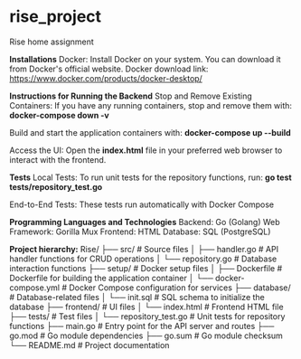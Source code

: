 # rise_project
Rise home assignment


**Installations**
Docker:
Install Docker on your system. You can download it from Docker's official website.
Docker download link: https://www.docker.com/products/docker-desktop/

**Instructions for Running the Backend**
Stop and Remove Existing Containers:
If you have any running containers, stop and remove them with:
**docker-compose down -v**

Build and start the application containers with:
**docker-compose up --build**

Access the UI:
Open the **index.html** file in your preferred web browser to interact with the frontend.

**Tests**
Local Tests:
To run unit tests for the repository functions, run:
**go test tests/repository_test.go**

End-to-End Tests:
These tests run automatically with Docker Compose

**Programming Languages and Technologies**
Backend: Go (Golang)
Web Framework: Gorilla Mux
Frontend: HTML
Database: SQL (PostgreSQL)

**Project hierarchy:**
Rise/ 
├── src/                   # Source files
│   ├── handler.go         # API handler functions for CRUD operations
│   └── repository.go      # Database interaction functions
├── setup/                 # Docker setup files
│   ├── Dockerfile         # Dockerfile for building the application container
│   └── docker-compose.yml # Docker Compose configuration for services
├── database/              # Database-related files
│   └── init.sql           # SQL schema to initialize the database
├── frontend/              # UI files
│   └── index.html         # Frontend HTML file
├── tests/                 # Test files
│   └── repository_test.go # Unit tests for repository functions
├── main.go                # Entry point for the API server and routes
├── go.mod                 # Go module dependencies
├── go.sum                 # Go module checksum
└── README.md              # Project documentation
